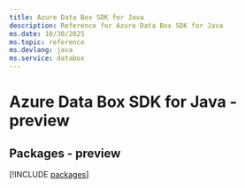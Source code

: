 ```yaml
---
title: Azure Data Box SDK for Java
description: Reference for Azure Data Box SDK for Java
ms.date: 10/30/2025
ms.topic: reference
ms.devlang: java
ms.service: databox
---
```

# Azure Data Box SDK for Java - preview
## Packages - preview
[!INCLUDE [packages](data-box-index.md)]